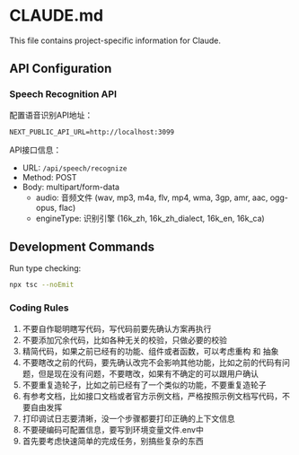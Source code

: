 # CLAUDE.md

This file contains project-specific information for Claude.

## API Configuration

### Speech Recognition API
配置语音识别API地址：

```
NEXT_PUBLIC_API_URL=http://localhost:3099
```

API接口信息：
- URL: `/api/speech/recognize`
- Method: POST
- Body: multipart/form-data
  - audio: 音频文件 (wav, mp3, m4a, flv, mp4, wma, 3gp, amr, aac, ogg-opus, flac)
  - engineType: 识别引擎 (16k_zh, 16k_zh_dialect, 16k_en, 16k_ca)

## Development Commands

Run type checking:
```bash
npx tsc --noEmit
```

### Coding Rules
1. 不要自作聪明瞎写代码，写代码前要先确认方案再执行
2. 不要添加冗余代码，比如各种无关的校验，只做必要的校验
3. 精简代码，如果之前已经有的功能、组件或者函数，可以考虑重构 和 抽象
4. 不要瞎改之前的代码，要先确认改完不会影响其他功能，比如之前的代码有问题，但是现在没有问题，不要瞎改，如果有不确定的可以跟用户确认
5. 不要重复造轮子，比如之前已经有了一个类似的功能，不要重复造轮子
6. 有参考文档，比如接口文档或者官方示例文档，严格按照示例文档写代码，不要自由发挥
7. 打印调试日志要清晰，没一个步骤都要打印正确的上下文信息
8. 不要硬编码可配置信息，要写到环境变量文件.env中
9. 首先要考虑快速简单的完成任务，别搞些复杂的东西